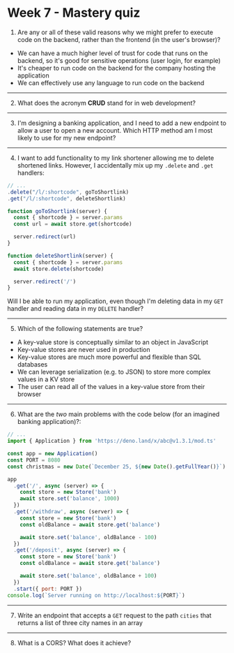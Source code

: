 # Week 7 - Mastery quiz

1. Are any or all of these valid reasons why we might prefer to execute code on the backend, rather than the frontend (in the user's browser)?

- We can have a much higher level of trust for code that runs on the backend, so it's good for sensitive operations (user login, for example)
- It's cheaper to run code on the backend for the company hosting the application
- We can effectively use any language to run code on the backend

<hr>

2. What does the acronym **CRUD** stand for in web development?

<hr>

3. I'm designing a banking application, and I need to add a new endpoint to allow a user to open a new account. Which HTTP method am I most likely to use for my new endpoint?

<hr>

4. I want to add functionality to my link shortener allowing me to delete shortened links. However, I accidentally mix up my `.delete` and `.get` handlers:

```js
// ...
.delete("/l/:shortcode", goToShortlink)
.get("/l/:shortcode", deleteShortlink)

function goToShortlink(server) {
  const { shortcode } = server.params
  const url = await store.get(shortcode)

  server.redirect(url)
}

function deleteShortlink(server) {
  const { shortcode } = server.params
  await store.delete(shortcode)

  server.redirect('/')
}
```

Will I be able to run my application, even though I'm deleting data in my `GET` handler and reading data in my `DELETE` handler?

<hr>

5. Which of the following statements are true?

- A key-value store is conceptually similar to an object in JavaScript
- Key-value stores are never used in production
- Key-value stores are much more powerful and flexible than SQL databases
- We can leverage serialization (e.g. to JSON) to store more complex values in a KV store
- The user can read all of the values in a key-value store from their browser

<hr>

6. What are the _two_ main problems with the code below (for an imagined banking application)?:

```js
// ...
import { Application } from 'https://deno.land/x/abc@v1.3.1/mod.ts'

const app = new Application()
const PORT = 8080
const christmas = new Date(`December 25, ${new Date().getFullYear()}`)

app
  .get('/', async (server) => {
    const store = new Store('bank')
    await store.set('balance', 1000)
  })
  .get('/withdraw', async (server) => {
    const store = new Store('bank')
    const oldBalance = await store.get('balance')

    await store.set('balance', oldBalance - 100)
  })
  .get('/deposit', async (server) => {
    const store = new Store('bank')
    const oldBalance = await store.get('balance')

    await store.set('balance', oldBalance + 100)
  })
  .start({ port: PORT })
console.log(`Server running on http://localhost:${PORT}`)
```

<hr>

7. Write an endpoint that accepts a `GET` request to the path `cities` that returns a list of three city names in an array

<hr>

8. What is a CORS? What does it achieve?
